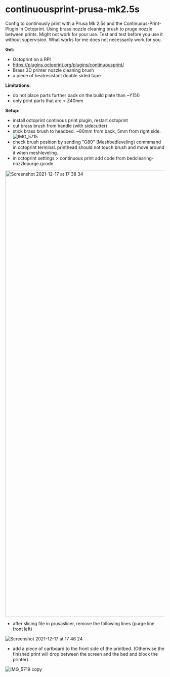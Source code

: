 # continuousprint-prusa-mk2.5s
Config to continously print with a Prusa Mk 2.5s and the Continuous-Print-Plugin in Octoprint. Using brass nozzle cleaning brush to pruge nozzle between prints. 
Might not work for your use. Test and test before you use it without supervision. What works for me does not necessarily work for you.

**Get:**
- Octoprint on a RPI
- https://plugins.octoprint.org/plugins/continuousprint/
- Brass 3D printer nozzle cleaning brush
- a piece of heatresistant double sided tape

**Limitations:**
- do not place parts further back on the build plate than ~Y150
- only print parts that are > Z40mm 

**Setup:**
- install octoprint continous print plugin, restart octoprint
- cut brass brush from handle (with sidecutter) 
- stick brass brush to headbed. ~80mm from back, 5mm from right side.
![IMG_5715](https://user-images.githubusercontent.com/22799018/146578702-d89e8c8a-1591-4d88-aa19-a6dd3a89d3bb.JPG)
- check brush position by sending "G80" (Meshbedleveling) commmand in octoprint terminal. printhead should not touch brush and move around it when meshleveling.
- in octoprint settings > continuous print add code from bedclearing-nozzlepurge.gcode

<img width="1403" alt="Screenshot 2021-12-17 at 17 38 34" src="https://user-images.githubusercontent.com/22799018/146579305-d58054fc-7685-4ee5-996a-28d5608d2283.png">

- after slicing file in prusaslicer, remove the following lines (purge line front left)

![Screenshot 2021-12-17 at 17 46 24](https://user-images.githubusercontent.com/22799018/146580275-6e255ae9-5b21-4bcf-964d-88e7de47844c.png)

- add a piece of cartboard to the front side of the printbed. (Otherwise the finished print will drop between the screen and the bed and block the printer). 

![IMG_5719 copy](https://user-images.githubusercontent.com/22799018/146579981-c8cd66f9-323c-4250-8653-717356c3bc56.jpg)
